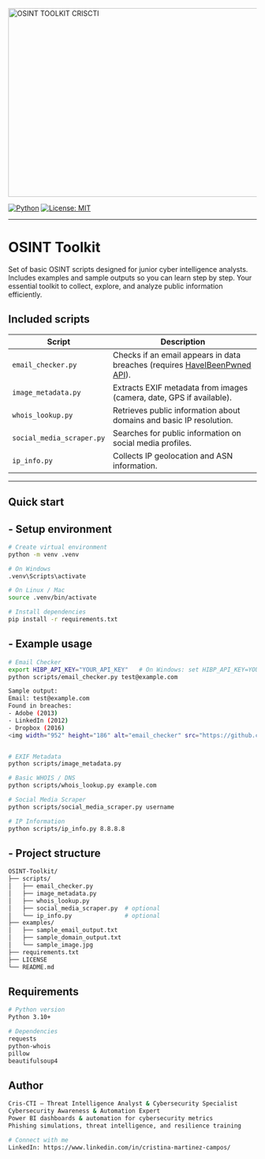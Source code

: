 <img width="933" height="382" alt="OSINT TOOLKIT CRISCTI" src="https://github.com/user-attachments/assets/706e5beb-62e8-4f37-a212-d7d549f290ee" />

[![Python](https://img.shields.io/badge/python-3.10+-blue)](https://www.python.org/)
[![License: MIT](https://img.shields.io/badge/License-MIT-yellow.svg)](LICENSE)

---


# OSINT Toolkit

Set of basic OSINT scripts designed for junior cyber intelligence analysts. Includes examples and sample outputs so you can learn step by step. Your essential toolkit to collect, explore, and analyze public information efficiently.

## Included scripts

| Script | Description |
|--------|-------------|
| `email_checker.py` | Checks if an email appears in data breaches (requires [HaveIBeenPwned API](https://haveibeenpwned.com/API/v3)). |
| `image_metadata.py` | Extracts EXIF metadata from images (camera, date, GPS if available). |
| `whois_lookup.py` | Retrieves public information about domains and basic IP resolution. |
| `social_media_scraper.py` | Searches for public information on social media profiles. |
| `ip_info.py`  | Collects IP geolocation and ASN information. |

---

## Quick start
## - Setup environment

```bash
# Create virtual environment
python -m venv .venv

# On Windows
.venv\Scripts\activate

# On Linux / Mac
source .venv/bin/activate

# Install dependencies
pip install -r requirements.txt
```

## - Example usage

```bash
# Email Checker
export HIBP_API_KEY="YOUR_API_KEY"   # On Windows: set HIBP_API_KEY=YOUR_API_KEY
python scripts/email_checker.py test@example.com

Sample output:
Email: test@example.com
Found in breaches:
- Adobe (2013)
- LinkedIn (2012)
- Dropbox (2016)
<img width="952" height="186" alt="email_checker" src="https://github.com/user-attachments/assets/7763e8e2-819b-4c03-9247-a721d9e66ad4" />


# EXIF Metadata
python scripts/image_metadata.py 

# Basic WHOIS / DNS
python scripts/whois_lookup.py example.com

# Social Media Scraper 
python scripts/social_media_scraper.py username

# IP Information 
python scripts/ip_info.py 8.8.8.8
```

## - Project structure

```bash
OSINT-Toolkit/
├── scripts/
│   ├── email_checker.py
│   ├── image_metadata.py
│   ├── whois_lookup.py
│   ├── social_media_scraper.py  # optional
│   └── ip_info.py               # optional
├── examples/
│   ├── sample_email_output.txt
│   ├── sample_domain_output.txt
│   └── sample_image.jpg
├── requirements.txt
├── LICENSE
└── README.md
```

## Requirements

```bash
# Python version
Python 3.10+

# Dependencies
requests
python-whois
pillow
beautifulsoup4
```

## Author

```bash
Cris-CTI – Threat Intelligence Analyst & Cybersecurity Specialist
Cybersecurity Awareness & Automation Expert
Power BI dashboards & automation for cybersecurity metrics
Phishing simulations, threat intelligence, and resilience training

# Connect with me
LinkedIn: https://www.linkedin.com/in/cristina-martinez-campos/
```
